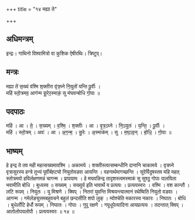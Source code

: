 +++
title = "१४ मह्या ते"

+++
## अधिमन्त्रम्
इन्द्रः। गाथिनो विश्वामित्रो वा कुशिक ऐषीरथिः। त्रिष्टुप्।

## मन्त्रः
मह्या ते॑ स॒ख्यं व॑श्मि श॒क्तीरा वृ॑त्र॒घ्ने नि॒युतो॑ यन्ति पू॒र्वीः ।  
महि॑ स्तो॒त्रमव॒ आग॑न्म सू॒रेर॒स्माकं॒ सु म॑घवन्बोधि गो॒पाः ॥

## पदपाठः
महि॑ । आ । ते॒ । स॒ख्यम् । व॒श्मि॒ । श॒क्तीः । आ । वृ॒त्र॒ऽघ्ने । नि॒ऽयुतः॑ । य॒न्ति॒ । पू॒र्वीः ।  
महि॑ । स्तो॒त्रम् । अवः॑ । आ । अ॒ग॒न्म॒ । सू॒रेः । अ॒स्माक॑म् । सु । म॒घ॒ऽव॒न् । बो॒धि॒ । गो॒पाः ॥

## भाष्यम्
हे इन्द्र ते तव मही महत्सख्यमावश्मि । अकामये । शक्तीस्त्वत्सम्बन्धीनि दानानि चाकामये । वृत्रघ्ने वृत्रासुरस्य हन्त्रे तुभ्यं पूर्वीर्बह्ट्यो नियुतोवडवा आयन्ति । वहनार्थमागच्छन्ति । सूरेर्विदुषस्तव महि महत् स्तोत्रमवो हविर्लक्षणमन्नं चागन्म । प्रापयामः । हे मघवन्निन्द्र तादृशस्त्वमस्माकं सु सुश्ठु गोपाः पालयिता भवामीति बोधि । बुध्यस्व ॥ सख्यम् । सख्युर्य इति भावार्थे य प्रत्ययः । प्रत्ययस्वरः । वश्मि । वश कान्तौ । लटि रूपम् । नियुतः । यु मिश्रणे । क्विप् । नितरां युवन्ति मिश्रयन्त्यात्मानं रथेष्विति नियुतो वडवाः । आगन्म । गमेर्लङ्युत्तमबहुवचने बहुलं छन्दसीति शपो लुक् । म्वोश्चेति मकारस्य नकारः । निघातः । बोधि । बुधेर्लोटि हेर्धौ रूपम् । निघातः । गोपाः । गुपू रक्षणे । गपूधूपेत्यादिना आयप्रत्ययः । तदन्तात् क्विप् । आतोलोपयलोपौ । प्रत्ययस्वरः ॥ १४ ॥